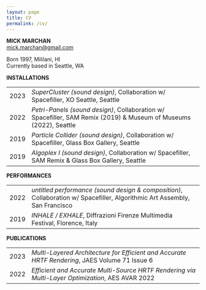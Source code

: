 ```yaml
---
layout: page
title: CV
permalink: /cv/
---
```

**MICK MARCHAN** \
mick.marchan@gmail.com

Born 1997, Mililani, HI \
Currently based in Seattle, WA

**INSTALLATIONS**
<table>
    <tr>
        <td>2023</td>
        <td><i>SuperCluster (sound design)</i>, Collaboration w/ Spacefiller, XO Seattle, Seattle</td>
    </tr>
    <tr>
        <td>2022</td>
        <td><i>Petri-Panels (sound design)</i>, Collaboration w/ Spacefiller, SAM Remix (2019) & Museum of Museums (2022), Seattle</td>
    </tr>
    <tr>
        <td>2019</td>
        <td><i>Particle Collider (sound design)</i>, Collaboration w/ Spacefiller, Glass Box Gallery, Seattle</td>
    </tr>
    <tr>
        <td>2019</td>
        <td><i>Algoplex I (sound design)</i>, Collaboration w/ Spacefiller, SAM Remix & Glass Box Gallery, Seattle</td>
    </tr>
</table> 

**PERFORMANCES**
<table>
    <tr>
        <td>2022</td>
        <td><i>untitled performance (sound design & composition)</i>, Collaboration w/ Spacefiller, Algorithmic Art Assembly, San Francisco</td>
    </tr>
    <tr>
        <td>2019</td>
        <td><i>INHALE / EXHALE</i>, Diffrazioni Firenze Multimedia Festival, Florence, Italy</td>
    </tr>
</table> 

**PUBLICATIONS**
<table>
    <tr>
        <td>2023</td>
        <td><i>Multi-Layered Architecture for Efficient and Accurate HRTF Rendering</i>, JAES Volume 71 Issue 6</td>
    </tr>
    <tr>
        <td>2022</td>
        <td><i>Efficient and Accurate Multi-Source HRTF Rendering via Multi-Layer Optimization</i>, AES AVAR 2022</td>
    </tr>
</table> 